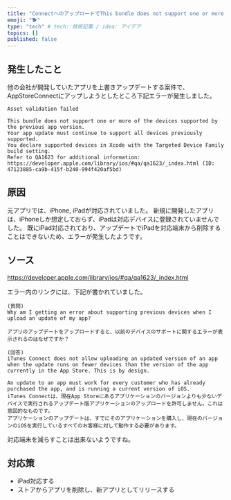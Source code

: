 ```yaml
---
title: "ConnectへのアップロードでThis bundle does not support one or more of the...が発生"
emoji: "🐕"
type: "tech" # tech: 技術記事 / idea: アイデア
topics: []
published: false
---
```


## 発生したこと
他の会社が開発していたアプリを上書きアップデートする案件で、
AppStoreConnectにアップしようとしたところ下記エラーが発生しました。

```
Asset validation failed

This bundle does not support one or more of the devices supported by the previous app version.
Your app update must continue to support all devices previously supported.
You declare supported devices in Xcode with the Targeted Device Family build setting. 
Refer to QA1623 for additional information: https://developer.apple.com/library/ios/#qa/qa1623/_index.html (ID: 47123885-ca9b-415f-b240-994f420af5bd)
```

## 原因
元アプリでは、iPhone, iPadが対応されていました。
新規に開発したアプリは、iPhoneしか想定しておらず、iPadは対応デバイスに登録されていませんでした。
既にiPad対応されており、アップデートでiPadを対応端末から削除することはできないため、エラーが発生したようです。

## ソース
 https://developer.apple.com/library/ios/#qa/qa1623/_index.html
 
 エラー内のリンクには、下記が書かれていました。
```
(質問)
Why am I getting an error about supporting previous devices when I upload an update of my app?

アプリのアップデートをアップロードすると、以前のデバイスのサポートに関するエラーが表示されるのはなぜですか？

(回答)
iTunes Connect does not allow uploading an updated version of an app when the update runs on fewer devices than the version of the app currently in the App Store. This is by design.

An update to an app must work for every customer who has already purchased the app, and is running a current version of iOS.
iTunes Connectは、現在App Storeにあるアプリケーションのバージョンよりも少ないデバイスで実行されるアップデート版アプリケーションのアップロードを許可しません。これは意図的なものです。
アプリケーションのアップデートは、すでにそのアプリケーションを購入し、現在のバージョンのiOSを実行しているすべてのお客様に対して動作する必要があります。
 ```

対応端末を減らすことは出来ないようですね。

 ## 対応策
 - iPad対応する
 - ストアからアプリを削除し、新アプリとしてリリースする